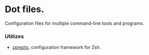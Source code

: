 # Dot files.

Configuration files for multiple command-line tools and programs.

### Utilizes

* [zprezto][1], configuration framework for Zsh.

[1]: https://github.com/sorin-ionescu/prezto
